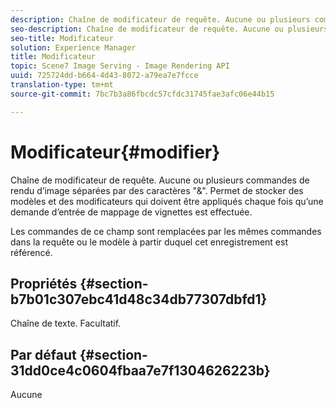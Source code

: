 ```yaml
---
description: Chaîne de modificateur de requête. Aucune ou plusieurs commandes de rendu d’image séparées par des caractères "&". Permet de stocker des modèles et des modificateurs qui doivent être appliqués chaque fois qu’une demande d’entrée de mappage de vignettes est effectuée.
seo-description: Chaîne de modificateur de requête. Aucune ou plusieurs commandes de rendu d’image séparées par des caractères "&". Permet de stocker des modèles et des modificateurs qui doivent être appliqués chaque fois qu’une demande d’entrée de mappage de vignettes est effectuée.
seo-title: Modificateur
solution: Experience Manager
title: Modificateur
topic: Scene7 Image Serving - Image Rendering API
uuid: 725724dd-b664-4d43-8072-a79ea7e7fcce
translation-type: tm+mt
source-git-commit: 7bc7b3a86fbcdc57cfdc31745fae3afc06e44b15

---
```



# Modificateur{#modifier}

Chaîne de modificateur de requête. Aucune ou plusieurs commandes de rendu d’image séparées par des caractères &quot;&amp;&quot;. Permet de stocker des modèles et des modificateurs qui doivent être appliqués chaque fois qu’une demande d’entrée de mappage de vignettes est effectuée.

Les commandes de ce champ sont remplacées par les mêmes commandes dans la requête ou le modèle à partir duquel cet enregistrement est référencé.

## Propriétés {#section-b7b01c307ebc41d48c34db77307dbfd1}

Chaîne de texte. Facultatif.

## Par défaut {#section-31dd0ce4c0604fbaa7e7f1304626223b}

Aucune

